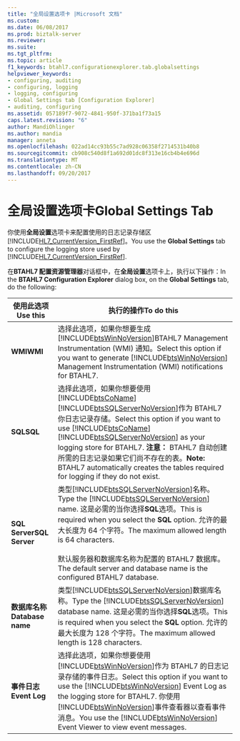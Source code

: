 ```yaml
---
title: "全局设置选项卡 |Microsoft 文档"
ms.custom: 
ms.date: 06/08/2017
ms.prod: biztalk-server
ms.reviewer: 
ms.suite: 
ms.tgt_pltfrm: 
ms.topic: article
f1_keywords: btahl7.configurationexplorer.tab.globalsettings
helpviewer_keywords:
- configuring, auditing
- configuring, logging
- logging, configuring
- Global Settings tab [Configuration Explorer]
- auditing, configuring
ms.assetid: 057189f7-9072-4841-950f-371ba1f73a15
caps.latest.revision: "6"
author: MandiOhlinger
ms.author: mandia
manager: anneta
ms.openlocfilehash: 022ad14cc93b55c7ad928c06358f2714531b40b8
ms.sourcegitcommit: cb908c540d8f1a692d01dc8f313e16cb4b4e696d
ms.translationtype: MT
ms.contentlocale: zh-CN
ms.lasthandoff: 09/20/2017
---
```

# <a name="global-settings-tab"></a><span data-ttu-id="09131-102">全局设置选项卡</span><span class="sxs-lookup"><span data-stu-id="09131-102">Global Settings Tab</span></span>
<span data-ttu-id="09131-103">你使用**全局设置**选项卡来配置使用的日志记录存储区[!INCLUDE[HL7_CurrentVersion_FirstRef](../../includes/hl7-currentversion-firstref-md.md)]。</span><span class="sxs-lookup"><span data-stu-id="09131-103">You use the **Global Settings** tab to configure the logging store used by [!INCLUDE[HL7_CurrentVersion_FirstRef](../../includes/hl7-currentversion-firstref-md.md)].</span></span>  
  
 <span data-ttu-id="09131-104">在**BTAHL7 配置资源管理器**对话框中，在**全局设置**选项卡上，执行以下操作：</span><span class="sxs-lookup"><span data-stu-id="09131-104">In the **BTAHL7 Configuration Explorer** dialog box, on the **Global Settings** tab, do the following:</span></span>  
  
|<span data-ttu-id="09131-105">使用此选项</span><span class="sxs-lookup"><span data-stu-id="09131-105">Use this</span></span>|<span data-ttu-id="09131-106">执行的操作</span><span class="sxs-lookup"><span data-stu-id="09131-106">To do this</span></span>|  
|--------------|----------------|  
|<span data-ttu-id="09131-107">**WMI**</span><span class="sxs-lookup"><span data-stu-id="09131-107">**WMI**</span></span>|<span data-ttu-id="09131-108">选择此选项，如果你想要生成[!INCLUDE[btsWinNoVersion](../../includes/btswinnoversion-md.md)]BTAHL7 Management Instrumentation (WMI) 通知。</span><span class="sxs-lookup"><span data-stu-id="09131-108">Select this option if you want to generate [!INCLUDE[btsWinNoVersion](../../includes/btswinnoversion-md.md)] Management Instrumentation (WMI) notifications for BTAHL7.</span></span>|  
|<span data-ttu-id="09131-109">**SQL**</span><span class="sxs-lookup"><span data-stu-id="09131-109">**SQL**</span></span>|<span data-ttu-id="09131-110">选择此选项，如果你想要使用[!INCLUDE[btsCoName](../../includes/btsconame-md.md)][!INCLUDE[btsSQLServerNoVersion](../../includes/btssqlservernoversion-md.md)]作为 BTAHL7 你日志记录存储。</span><span class="sxs-lookup"><span data-stu-id="09131-110">Select this option if you want to use [!INCLUDE[btsCoName](../../includes/btsconame-md.md)][!INCLUDE[btsSQLServerNoVersion](../../includes/btssqlservernoversion-md.md)] as your logging store for BTAHL7.</span></span> <span data-ttu-id="09131-111">**注意：** BTAHL7 自动创建所需的日志记录如果它们尚不存在的表。</span><span class="sxs-lookup"><span data-stu-id="09131-111">**Note:**  BTAHL7 automatically creates the tables required for logging if they do not exist.</span></span>|  
|<span data-ttu-id="09131-112">**SQL Server**</span><span class="sxs-lookup"><span data-stu-id="09131-112">**SQL Server**</span></span>|<span data-ttu-id="09131-113">类型[!INCLUDE[btsSQLServerNoVersion](../../includes/btssqlservernoversion-md.md)]名称。</span><span class="sxs-lookup"><span data-stu-id="09131-113">Type the [!INCLUDE[btsSQLServerNoVersion](../../includes/btssqlservernoversion-md.md)] name.</span></span> <span data-ttu-id="09131-114">这是必需的当你选择**SQL**选项。</span><span class="sxs-lookup"><span data-stu-id="09131-114">This is required when you select the **SQL** option.</span></span> <span data-ttu-id="09131-115">允许的最大长度为 64 个字符。</span><span class="sxs-lookup"><span data-stu-id="09131-115">The maximum allowed length is 64 characters.</span></span><br /><br /> <span data-ttu-id="09131-116">默认服务器和数据库名称为配置的 BTAHL7 数据库。</span><span class="sxs-lookup"><span data-stu-id="09131-116">The default server and database name is the configured BTAHL7 database.</span></span>|  
|<span data-ttu-id="09131-117">**数据库名称**</span><span class="sxs-lookup"><span data-stu-id="09131-117">**Database name**</span></span>|<span data-ttu-id="09131-118">类型[!INCLUDE[btsSQLServerNoVersion](../../includes/btssqlservernoversion-md.md)]数据库名称。</span><span class="sxs-lookup"><span data-stu-id="09131-118">Type the [!INCLUDE[btsSQLServerNoVersion](../../includes/btssqlservernoversion-md.md)] database name.</span></span> <span data-ttu-id="09131-119">这是必需的当你选择**SQL**选项。</span><span class="sxs-lookup"><span data-stu-id="09131-119">This is required when you select the **SQL** option.</span></span> <span data-ttu-id="09131-120">允许的最大长度为 128 个字符。</span><span class="sxs-lookup"><span data-stu-id="09131-120">The maximum allowed length is 128 characters.</span></span>|  
|<span data-ttu-id="09131-121">**事件日志**</span><span class="sxs-lookup"><span data-stu-id="09131-121">**Event Log**</span></span>|<span data-ttu-id="09131-122">选择此选项，如果你想要使用[!INCLUDE[btsWinNoVersion](../../includes/btswinnoversion-md.md)]作为 BTAHL7 的日志记录存储的事件日志。</span><span class="sxs-lookup"><span data-stu-id="09131-122">Select this option if you want to use the [!INCLUDE[btsWinNoVersion](../../includes/btswinnoversion-md.md)] Event Log as the logging store for BTAHL7.</span></span> <span data-ttu-id="09131-123">你使用[!INCLUDE[btsWinNoVersion](../../includes/btswinnoversion-md.md)]事件查看器以查看事件消息。</span><span class="sxs-lookup"><span data-stu-id="09131-123">You use the [!INCLUDE[btsWinNoVersion](../../includes/btswinnoversion-md.md)] Event Viewer to view event messages.</span></span>|